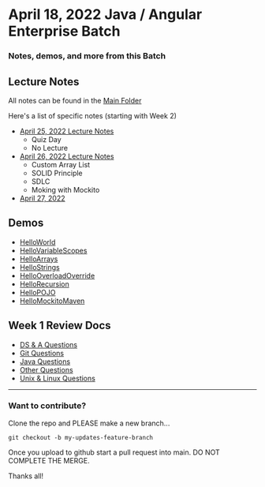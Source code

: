 # April 18, 2022 Java / Angular Enterprise Batch
### Notes, demos, and more from this Batch

## Lecture Notes
All notes can be found in the [Main Folder](https://github.com/FullSol/my-training-notes/tree/master/Lecture_Notes)

Here's a list of specific notes (starting with Week 2)

* [April 25, 2022 Lecture Notes](https://github.com/FullSol/my-training-notes/blob/master/Lecture_Notes/Week2/04.25.2022_Lecture_Notes.md)
	* Quiz Day
	* No Lecture
* [April 26, 2022 Lecture Notes](https://github.com/FullSol/my-training-notes/blob/master/Lecture_Notes/04.22.2022_Lecture_Notes.md)
	* Custom Array List
	* SOLID Principle
	* SDLC
	* Moking with Mockito
* [April 27, 2022]()

## Demos
* [HelloWorld](https://github.com/FullSol/my-training-notes/tree/master/demos/1-Java/HelloWorld)
* [HelloVariableScopes](https://github.com/FullSol/my-training-notes/tree/master/demos/1-Java/HelloVariableScopes)
* [HelloArrays](https://github.com/FullSol/my-training-notes/tree/master/demos/1-Java/HelloArrays)
* [HelloStrings](https://github.com/FullSol/my-training-notes/tree/master/demos/1-Java/HelloStrings)
* [HelloOverloadOverride](https://github.com/FullSol/my-training-notes/tree/master/demos/1-Java/HelloOverloadOverride)
* [HelloRecursion](https://github.com/FullSol/my-training-notes/tree/master/demos/1-Java/HelloRecursion)
* [HelloPOJO](https://github.com/FullSol/my-training-notes/tree/master/demos/1-Java/HelloPOJO)
* [HelloMockitoMaven](https://github.com/FullSol/my-training-notes/tree/master/demos/1-Java/HelloMockitoMaven)

## Week 1 Review Docs
* [DS & A Questions](https://github.com/FullSol/my-training-notes/blob/master/Week1_Review/DS_%26_A_Questions.md)
* [Git Questions](https://github.com/FullSol/my-training-notes/blob/master/Week1_Review/Git_Questions.md)
* [Java Questions](https://github.com/FullSol/my-training-notes/blob/master/Week1_Review/Java_Questions.md)
* [Other Questions](https://github.com/FullSol/my-training-notes/blob/master/Week1_Review/Other_Questions.md)
* [Unix & Linux Questions](https://github.com/FullSol/my-training-notes/blob/master/Week1_Review/Unix_Linux_Questions.md)

<hr>

### Want to contribute?
Clone the repo and PLEASE make a new branch...

```
git checkout -b my-updates-feature-branch
```

Once you upload to github start a pull request into main. DO NOT COMPLETE THE MERGE.

Thanks all!
